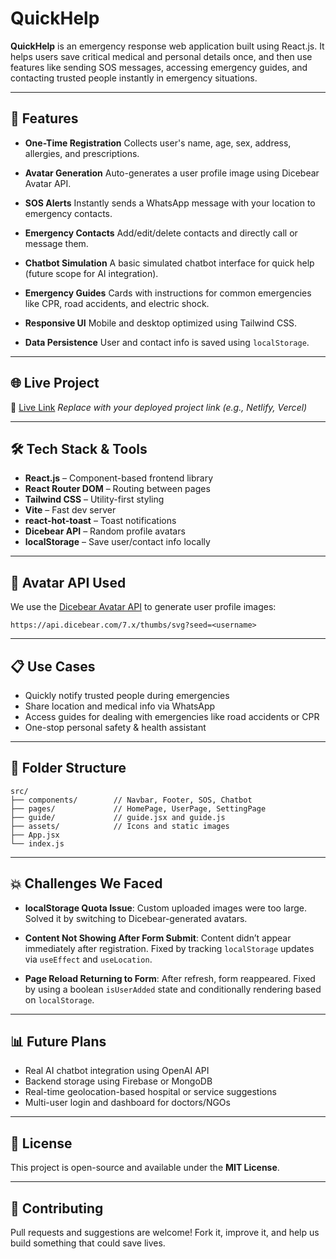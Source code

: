 # QuickHelp

**QuickHelp** is an emergency response web application built using React.js. It helps users save critical medical and personal details once, and then use features like sending SOS messages, accessing emergency guides, and contacting trusted people instantly in emergency situations.

---

## 🚀 Features

* **One-Time Registration**
  Collects user's name, age, sex, address, allergies, and prescriptions.

* **Avatar Generation**
  Auto-generates a user profile image using Dicebear Avatar API.

* **SOS Alerts**
  Instantly sends a WhatsApp message with your location to emergency contacts.

* **Emergency Contacts**
  Add/edit/delete contacts and directly call or message them.

* **Chatbot Simulation**
  A basic simulated chatbot interface for quick help (future scope for AI integration).

* **Emergency Guides**
  Cards with instructions for common emergencies like CPR, road accidents, and electric shock.

* **Responsive UI**
  Mobile and desktop optimized using Tailwind CSS.

* **Data Persistence**
  User and contact info is saved using `localStorage`.

---

## 🌐 Live Project

🔗 [Live Link](https://your-live-link.vercel.app)
*Replace with your deployed project link (e.g., Netlify, Vercel)*

---

## 🛠️ Tech Stack & Tools

* **React.js** – Component-based frontend library
* **React Router DOM** – Routing between pages
* **Tailwind CSS** – Utility-first styling
* **Vite** – Fast dev server
* **react-hot-toast** – Toast notifications
* **Dicebear API** – Random profile avatars
* **localStorage** – Save user/contact info locally

---

## 📸 Avatar API Used

We use the [Dicebear Avatar API](https://www.dicebear.com/) to generate user profile images:

```
https://api.dicebear.com/7.x/thumbs/svg?seed=<username>
```

---

## 📋 Use Cases

* Quickly notify trusted people during emergencies
* Share location and medical info via WhatsApp
* Access guides for dealing with emergencies like road accidents or CPR
* One-stop personal safety & health assistant

---

## 📂 Folder Structure

```
src/
├── components/        // Navbar, Footer, SOS, Chatbot
├── pages/             // HomePage, UserPage, SettingPage
├── guide/             // guide.jsx and guide.js
├── assets/            // Icons and static images
├── App.jsx
└── index.js
```

---

## 💥 Challenges We Faced

* **localStorage Quota Issue**:
  Custom uploaded images were too large. Solved it by switching to Dicebear-generated avatars.

* **Content Not Showing After Form Submit**:
  Content didn’t appear immediately after registration. Fixed by tracking `localStorage` updates via `useEffect` and `useLocation`.

* **Page Reload Returning to Form**:
  After refresh, form reappeared. Fixed by using a boolean `isUserAdded` state and conditionally rendering based on `localStorage`.

---

## 📊 Future Plans

* Real AI chatbot integration using OpenAI API
* Backend storage using Firebase or MongoDB
* Real-time geolocation-based hospital or service suggestions
* Multi-user login and dashboard for doctors/NGOs

---

## 📄 License

This project is open-source and available under the **MIT License**.

---

## 🤝 Contributing

Pull requests and suggestions are welcome! Fork it, improve it, and help us build something that could save lives.
